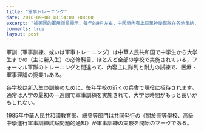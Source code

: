```yaml
---
title: "軍事トレーニング"
date: 2016-09-08 18:54:00 +08:00
excerpt: "據美國的軍用衛星顯示，每年的9月左右，中國境內有上百萬神祕部隊在各地集結，半個月後神祕消失。美國投入上億美元軍費進行研究，最後得出結論：開學軍訓。 "
comments: true
layout: post
---
```


軍訓（軍事訓練、或いは軍事トレーニング）は中華人民共和国で中学生から大学生までの（主に新入生）の必修科目、ほとんど全部の学校で実施されている，フォーマル軍隊のトレーニングと間違って、內容主に隊列と耐力の試練で、医療・軍事理論の授業もある。

各学校は新入生の訓練のために、毎年学校の近くの兵舎で現役に招待されます。通常は入学の最初の一週間で軍事訓練を実施されて、大学は時間がもっと長いかもしれない。

1985年中華人民共和國教育部、總參等部門は共同発行の《關於高等學校、高級中學進行軍事訓練試點問題的通知》が軍事訓練の実験を開始のマークである。